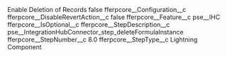 <?xml version="1.0" encoding="UTF-8"?>
<CustomMetadata xmlns="http://soap.sforce.com/2006/04/metadata" xmlns:xsi="http://www.w3.org/2001/XMLSchema-instance" xmlns:xsd="http://www.w3.org/2001/XMLSchema">
    <label>Enable Deletion of Records</label>
    <protected>false</protected>
    <values>
        <field>fferpcore__Configuration__c</field>
        <value xsi:nil="true"/>
    </values>
    <values>
        <field>fferpcore__DisableRevertAction__c</field>
        <value xsi:type="xsd:boolean">false</value>
    </values>
    <values>
        <field>fferpcore__Feature__c</field>
        <value xsi:type="xsd:string">pse__IHC</value>
    </values>
    <values>
        <field>fferpcore__IsOptional__c</field>
        <value xsi:nil="true"/>
    </values>
    <values>
        <field>fferpcore__StepDescription__c</field>
        <value xsi:type="xsd:string">pse__IntegrationHubConnector_step_deleteFormulaInstance</value>
    </values>
    <values>
        <field>fferpcore__StepNumber__c</field>
        <value xsi:type="xsd:double">8.0</value>
    </values>
    <values>
        <field>fferpcore__StepType__c</field>
        <value xsi:type="xsd:string">Lightning Component</value>
    </values>
</CustomMetadata>
